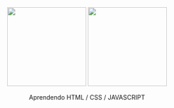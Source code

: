 <div align="center">
  <a href="https://github.com/rubensalvarenga"></a>
  <img height="180em" src="https://github-readme-stats.vercel.app/api?username=rubensalvarenga&show_icons=true&theme=dracula&include_all_commits=true&count_private=true"/>
  <img height="180em" src="https://github-readme-stats.vercel.app/api/top-langs/?username=rubensalvarenga&layout=compact&langs_count=7&theme=dracula"/>
</div>

<div> 
  <p align="center"> Aprendendo HTML / CSS / JAVASCRIPT</p>
 
 
</div>
